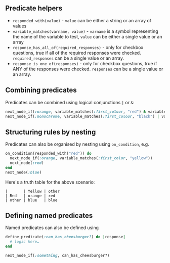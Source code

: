 ## Predicate helpers

* `responded_with(value)` - `value` can be either a string or an array of values
* `variable_matches(varname, value)` - `varname` is a symbol representing the name of the variable to test, `value` can be either a single value or an array
* `response_has_all_of(required_responses)` - only for checkbox questions, true if all of the required responses were checked. `required_responses` can be a single value or an array.
* `response_is_one_of(responses)` -  only for checkbox questions, true if ANY of the responses were checked. `responses` can be a single value or an array.

## Combining predicates

Predicates can be combined using logical conjunctions `|` or `&`:

```ruby
next_node_if(:orange, variable_matches(:first_colour, "red") & variable_matches(:second_colour, "yellow"))
next_node_if(:monochrome, variable_matches(:first_colour, "black") | variable_matches(:second_colour, "white"))
```

## Structuring rules by nesting

Predicates can also be organised by nesting using `on_condition`, e.g.

```ruby
on_condition(responded_with("red")) do
  next_node_if(:orange, variable_matches(:first_color, "yellow"))
  next_node(:red)
end
next_node(:blue)
```

Here's a truth table for the above scenario:

```
|       | Yellow | other
| Red   | orange | red
| other | blue   | blue
```

## Defining named predicates

Named predicates can also be defined using

```ruby
define_predicate(:can_has_cheesburger?) do |response|
  # logic here…
end

next_node_if(:something, can_has_cheesburger?)
```
